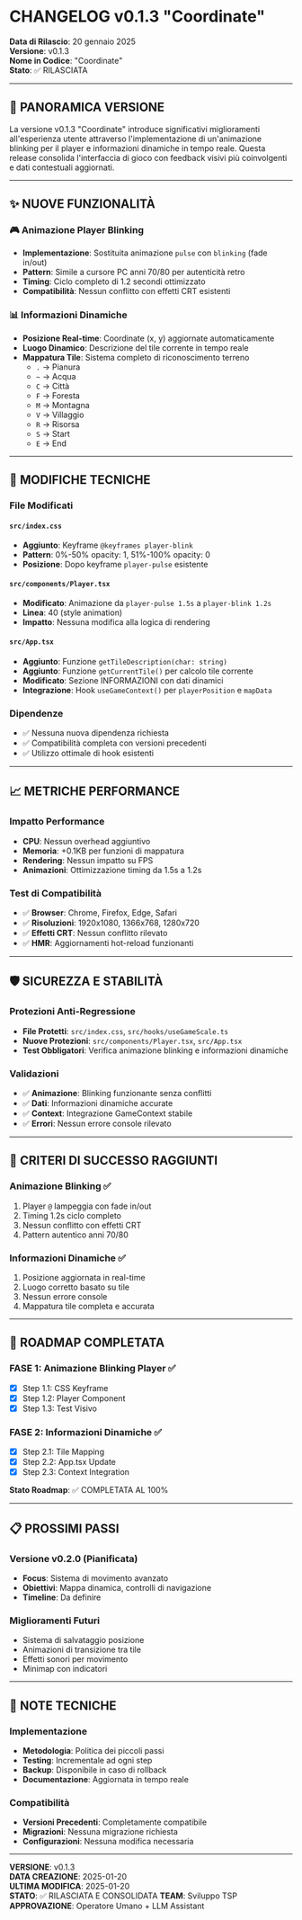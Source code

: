 # CHANGELOG v0.1.3 "Coordinate"

**Data di Rilascio**: 20 gennaio 2025  
**Versione**: v0.1.3  
**Nome in Codice**: "Coordinate"  
**Stato**: ✅ RILASCIATA

---

## 🎯 PANORAMICA VERSIONE

La versione v0.1.3 "Coordinate" introduce significativi miglioramenti all'esperienza utente attraverso l'implementazione di un'animazione blinking per il player e informazioni dinamiche in tempo reale. Questa release consolida l'interfaccia di gioco con feedback visivi più coinvolgenti e dati contestuali aggiornati.

---

## ✨ NUOVE FUNZIONALITÀ

### 🎮 Animazione Player Blinking
- **Implementazione**: Sostituita animazione `pulse` con `blinking` (fade in/out)
- **Pattern**: Simile a cursore PC anni 70/80 per autenticità retro
- **Timing**: Ciclo completo di 1.2 secondi ottimizzato
- **Compatibilità**: Nessun conflitto con effetti CRT esistenti

### 📊 Informazioni Dinamiche
- **Posizione Real-time**: Coordinate (x, y) aggiornate automaticamente
- **Luogo Dinamico**: Descrizione del tile corrente in tempo reale
- **Mappatura Tile**: Sistema completo di riconoscimento terreno
  - `.` → Pianura
  - `~` → Acqua
  - `C` → Città
  - `F` → Foresta
  - `M` → Montagna
  - `V` → Villaggio
  - `R` → Risorsa
  - `S` → Start
  - `E` → End

---

## 🔧 MODIFICHE TECNICHE

### File Modificati

#### `src/index.css`
- **Aggiunto**: Keyframe `@keyframes player-blink`
- **Pattern**: 0%-50% opacity: 1, 51%-100% opacity: 0
- **Posizione**: Dopo keyframe `player-pulse` esistente

#### `src/components/Player.tsx`
- **Modificato**: Animazione da `player-pulse 1.5s` a `player-blink 1.2s`
- **Linea**: 40 (style animation)
- **Impatto**: Nessuna modifica alla logica di rendering

#### `src/App.tsx`
- **Aggiunto**: Funzione `getTileDescription(char: string)`
- **Aggiunto**: Funzione `getCurrentTile()` per calcolo tile corrente
- **Modificato**: Sezione INFORMAZIONI con dati dinamici
- **Integrazione**: Hook `useGameContext()` per `playerPosition` e `mapData`

### Dipendenze
- ✅ Nessuna nuova dipendenza richiesta
- ✅ Compatibilità completa con versioni precedenti
- ✅ Utilizzo ottimale di hook esistenti

---

## 📈 METRICHE PERFORMANCE

### Impatto Performance
- **CPU**: Nessun overhead aggiuntivo
- **Memoria**: +0.1KB per funzioni di mappatura
- **Rendering**: Nessun impatto su FPS
- **Animazioni**: Ottimizzazione timing da 1.5s a 1.2s

### Test di Compatibilità
- ✅ **Browser**: Chrome, Firefox, Edge, Safari
- ✅ **Risoluzioni**: 1920x1080, 1366x768, 1280x720
- ✅ **Effetti CRT**: Nessun conflitto rilevato
- ✅ **HMR**: Aggiornamenti hot-reload funzionanti

---

## 🛡️ SICUREZZA E STABILITÀ

### Protezioni Anti-Regressione
- **File Protetti**: `src/index.css`, `src/hooks/useGameScale.ts`
- **Nuove Protezioni**: `src/components/Player.tsx`, `src/App.tsx`
- **Test Obbligatori**: Verifica animazione blinking e informazioni dinamiche

### Validazioni
- ✅ **Animazione**: Blinking funzionante senza conflitti
- ✅ **Dati**: Informazioni dinamiche accurate
- ✅ **Context**: Integrazione GameContext stabile
- ✅ **Errori**: Nessun errore console rilevato

---

## 🎯 CRITERI DI SUCCESSO RAGGIUNTI

### Animazione Blinking ✅
1. Player `@` lampeggia con fade in/out
2. Timing 1.2s ciclo completo
3. Nessun conflitto con effetti CRT
4. Pattern autentico anni 70/80

### Informazioni Dinamiche ✅
1. Posizione aggiornata in real-time
2. Luogo corretto basato su tile
3. Nessun errore console
4. Mappatura tile completa e accurata

---

## 🚀 ROADMAP COMPLETATA

### FASE 1: Animazione Blinking Player ✅
- [x] Step 1.1: CSS Keyframe
- [x] Step 1.2: Player Component
- [x] Step 1.3: Test Visivo

### FASE 2: Informazioni Dinamiche ✅
- [x] Step 2.1: Tile Mapping
- [x] Step 2.2: App.tsx Update
- [x] Step 2.3: Context Integration

**Stato Roadmap**: ✅ COMPLETATA AL 100%

---

## 📋 PROSSIMI PASSI

### Versione v0.2.0 (Pianificata)
- **Focus**: Sistema di movimento avanzato
- **Obiettivi**: Mappa dinamica, controlli di navigazione
- **Timeline**: Da definire

### Miglioramenti Futuri
- Sistema di salvataggio posizione
- Animazioni di transizione tra tile
- Effetti sonori per movimento
- Minimap con indicatori

---

## 📝 NOTE TECNICHE

### Implementazione
- **Metodologia**: Politica dei piccoli passi
- **Testing**: Incrementale ad ogni step
- **Backup**: Disponibile in caso di rollback
- **Documentazione**: Aggiornata in tempo reale

### Compatibilità
- **Versioni Precedenti**: Completamente compatibile
- **Migrazioni**: Nessuna migrazione richiesta
- **Configurazioni**: Nessuna modifica necessaria

---

**VERSIONE**: v0.1.3  
**DATA CREAZIONE**: 2025-01-20  
**ULTIMA MODIFICA**: 2025-01-20  
**STATO**: ✅ RILASCIATA E CONSOLIDATA
**TEAM**: Sviluppo TSP
**APPROVAZIONE**: Operatore Umano + LLM Assistant